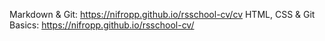 Markdown & Git: https://nifropp.github.io/rsschool-cv/cv
HTML, CSS & Git Basics: https://nifropp.github.io/rsschool-cv/
